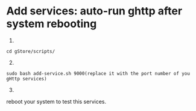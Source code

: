 # Add services: auto-run ghttp after system rebooting
1. 
```
cd gStore/scripts/
```

2.
```
sudo bash add-service.sh 9000(replace it with the port number of you gHttp services)
```

3.
reboot your system to test this services.
